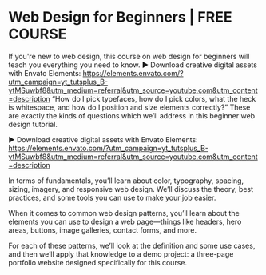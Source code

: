 # Web Design for Beginners | FREE COURSE

If you're new to web design, this course on web design for beginners will teach you everything you need to know. ► Download creative digital assets with Envato Elements: https://elements.envato.com/?utm_campaign=yt_tutsplus_B-ytMSuwbf8&utm_medium=referral&utm_source=youtube.com&utm_content=description “How do I pick typefaces, how do I pick colors, what the heck is whitespace, and how do I position and size elements correctly?” These are exactly the kinds of questions which we’ll address in this beginner web design tutorial. 

► Download creative digital assets with Envato Elements: https://elements.envato.com/?utm_campaign=yt_tutsplus_B-ytMSuwbf8&utm_medium=referral&utm_source=youtube.com&utm_content=description

In terms of fundamentals, you’ll learn about color, typography, spacing, sizing, imagery, and responsive web design. We’ll discuss the theory, best practices, and some tools you can use to make your job easier.

When it comes to common web design patterns, you’ll learn about the elements you can use to design a web page—things like headers, hero areas, buttons, image galleries, contact forms, and more.

For each of these patterns, we’ll look at the definition and some use cases, and then we’ll apply that knowledge to a demo project: a three-page portfolio website designed specifically for this course.
